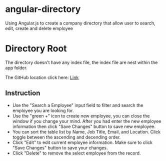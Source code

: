# angular-directory

Using Angular.js to create a company directory that allow user to search, edit, create and delete employee

# Directory Root

The directory doesn't have any index file, the index file are nest within the app folder.

The GitHub location click here: [Link](https://github.com/JoshHWang/angular-directory)

## Instruction

* Use the "Search a Employee" input field to filter and search the employee you are looking for.
* Use the "green +" icon to create new employee, you can close the window if you change your mind.  After you had enter the new employee information then click "Save Changes" button to save new employee.
* You can sort the table list by Name, Job Title, Email, and Location.  Click toggle between the ascending and decending order.
* Click "Edit" to edit current employee information.  Make sure to click "Save Changes" button to save your changes.
* Click "Delete" to remove the select employee from the record.



